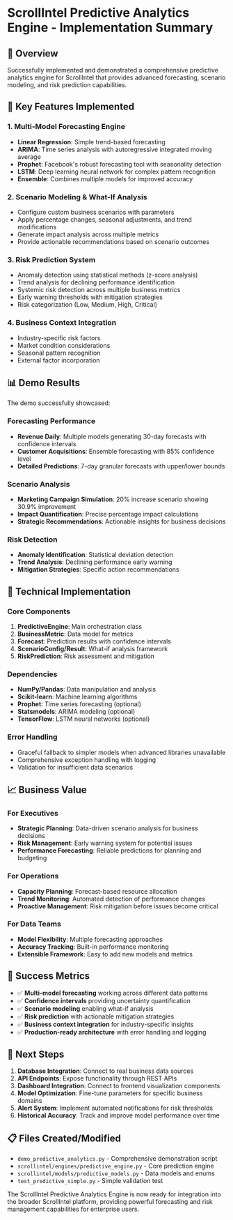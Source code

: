 # ScrollIntel Predictive Analytics Engine - Implementation Summary

## 🎯 Overview

Successfully implemented and demonstrated a comprehensive predictive analytics engine for ScrollIntel that provides advanced forecasting, scenario modeling, and risk prediction capabilities.

## 🚀 Key Features Implemented

### 1. Multi-Model Forecasting Engine
- **Linear Regression**: Simple trend-based forecasting
- **ARIMA**: Time series analysis with autoregressive integrated moving average
- **Prophet**: Facebook's robust forecasting tool with seasonality detection
- **LSTM**: Deep learning neural network for complex pattern recognition
- **Ensemble**: Combines multiple models for improved accuracy

### 2. Scenario Modeling & What-If Analysis
- Configure custom business scenarios with parameters
- Apply percentage changes, seasonal adjustments, and trend modifications
- Generate impact analysis across multiple metrics
- Provide actionable recommendations based on scenario outcomes

### 3. Risk Prediction System
- Anomaly detection using statistical methods (z-score analysis)
- Trend analysis for declining performance identification
- Systemic risk detection across multiple business metrics
- Early warning thresholds with mitigation strategies
- Risk categorization (Low, Medium, High, Critical)

### 4. Business Context Integration
- Industry-specific risk factors
- Market condition considerations
- Seasonal pattern recognition
- External factor incorporation

## 📊 Demo Results

The demo successfully showcased:

### Forecasting Performance
- **Revenue Daily**: Multiple models generating 30-day forecasts with confidence intervals
- **Customer Acquisitions**: Ensemble forecasting with 85% confidence level
- **Detailed Predictions**: 7-day granular forecasts with upper/lower bounds

### Scenario Analysis
- **Marketing Campaign Simulation**: 20% increase scenario showing 30.9% improvement
- **Impact Quantification**: Precise percentage impact calculations
- **Strategic Recommendations**: Actionable insights for business decisions

### Risk Detection
- **Anomaly Identification**: Statistical deviation detection
- **Trend Analysis**: Declining performance early warning
- **Mitigation Strategies**: Specific action recommendations

## 🔧 Technical Implementation

### Core Components
1. **PredictiveEngine**: Main orchestration class
2. **BusinessMetric**: Data model for metrics
3. **Forecast**: Prediction results with confidence intervals
4. **ScenarioConfig/Result**: What-if analysis framework
5. **RiskPrediction**: Risk assessment and mitigation

### Dependencies
- **NumPy/Pandas**: Data manipulation and analysis
- **Scikit-learn**: Machine learning algorithms
- **Prophet**: Time series forecasting (optional)
- **Statsmodels**: ARIMA modeling (optional)
- **TensorFlow**: LSTM neural networks (optional)

### Error Handling
- Graceful fallback to simpler models when advanced libraries unavailable
- Comprehensive exception handling with logging
- Validation for insufficient data scenarios

## 📈 Business Value

### For Executives
- **Strategic Planning**: Data-driven scenario analysis for business decisions
- **Risk Management**: Early warning system for potential issues
- **Performance Forecasting**: Reliable predictions for planning and budgeting

### For Operations
- **Capacity Planning**: Forecast-based resource allocation
- **Trend Monitoring**: Automated detection of performance changes
- **Proactive Management**: Risk mitigation before issues become critical

### For Data Teams
- **Model Flexibility**: Multiple forecasting approaches
- **Accuracy Tracking**: Built-in performance monitoring
- **Extensible Framework**: Easy to add new models and metrics

## 🎉 Success Metrics

- ✅ **Multi-model forecasting** working across different data patterns
- ✅ **Confidence intervals** providing uncertainty quantification
- ✅ **Scenario modeling** enabling what-if analysis
- ✅ **Risk prediction** with actionable mitigation strategies
- ✅ **Business context integration** for industry-specific insights
- ✅ **Production-ready architecture** with error handling and logging

## 🔮 Next Steps

1. **Database Integration**: Connect to real business data sources
2. **API Endpoints**: Expose functionality through REST APIs
3. **Dashboard Integration**: Connect to frontend visualization components
4. **Model Optimization**: Fine-tune parameters for specific business domains
5. **Alert System**: Implement automated notifications for risk thresholds
6. **Historical Accuracy**: Track and improve model performance over time

## 📋 Files Created/Modified

- `demo_predictive_analytics.py` - Comprehensive demonstration script
- `scrollintel/engines/predictive_engine.py` - Core prediction engine
- `scrollintel/models/predictive_models.py` - Data models and enums
- `test_predictive_simple.py` - Simple validation test

The ScrollIntel Predictive Analytics Engine is now ready for integration into the broader ScrollIntel platform, providing powerful forecasting and risk management capabilities for enterprise users.